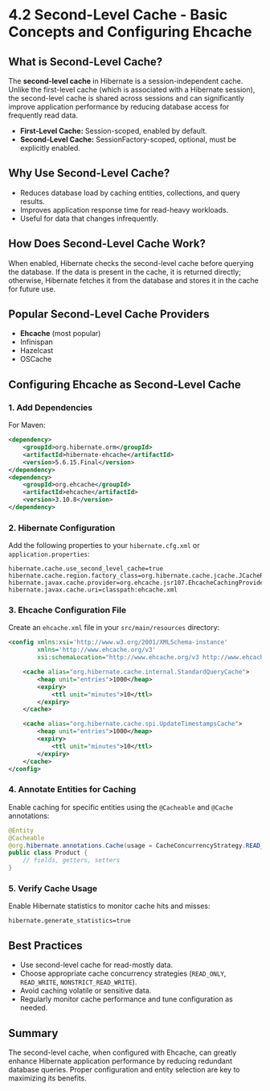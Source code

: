 # 4.2 Second-Level Cache - Basic Concepts and Configuring Ehcache

## What is Second-Level Cache?

The **second-level cache** in Hibernate is a session-independent cache. Unlike the first-level cache (which is associated with a Hibernate session), the second-level cache is shared across sessions and can significantly improve application performance by reducing database access for frequently read data.

- **First-Level Cache:** Session-scoped, enabled by default.
- **Second-Level Cache:** SessionFactory-scoped, optional, must be explicitly enabled.

## Why Use Second-Level Cache?

- Reduces database load by caching entities, collections, and query results.
- Improves application response time for read-heavy workloads.
- Useful for data that changes infrequently.

## How Does Second-Level Cache Work?

When enabled, Hibernate checks the second-level cache before querying the database. If the data is present in the cache, it is returned directly; otherwise, Hibernate fetches it from the database and stores it in the cache for future use.

## Popular Second-Level Cache Providers

- **Ehcache** (most popular)
- Infinispan
- Hazelcast
- OSCache

## Configuring Ehcache as Second-Level Cache

### 1. Add Dependencies

For Maven:

```xml
<dependency>
    <groupId>org.hibernate.orm</groupId>
    <artifactId>hibernate-ehcache</artifactId>
    <version>5.6.15.Final</version>
</dependency>
<dependency>
    <groupId>org.ehcache</groupId>
    <artifactId>ehcache</artifactId>
    <version>3.10.8</version>
</dependency>
```

### 2. Hibernate Configuration

Add the following properties to your `hibernate.cfg.xml` or `application.properties`:

```properties
hibernate.cache.use_second_level_cache=true
hibernate.cache.region.factory_class=org.hibernate.cache.jcache.JCacheRegionFactory
hibernate.javax.cache.provider=org.ehcache.jsr107.EhcacheCachingProvider
hibernate.javax.cache.uri=classpath:ehcache.xml
```

### 3. Ehcache Configuration File

Create an `ehcache.xml` file in your `src/main/resources` directory:

```xml
<config xmlns:xsi='http://www.w3.org/2001/XMLSchema-instance'
        xmlns='http://www.ehcache.org/v3'
        xsi:schemaLocation="http://www.ehcache.org/v3 http://www.ehcache.org/schema/ehcache-core-3.0.xsd">

    <cache alias="org.hibernate.cache.internal.StandardQueryCache">
        <heap unit="entries">1000</heap>
        <expiry>
            <ttl unit="minutes">10</ttl>
        </expiry>
    </cache>

    <cache alias="org.hibernate.cache.spi.UpdateTimestampsCache">
        <heap unit="entries">1000</heap>
        <expiry>
            <ttl unit="minutes">10</ttl>
        </expiry>
    </cache>
</config>
```

### 4. Annotate Entities for Caching

Enable caching for specific entities using the `@Cacheable` and `@Cache` annotations:

```java
@Entity
@Cacheable
@org.hibernate.annotations.Cache(usage = CacheConcurrencyStrategy.READ_WRITE)
public class Product {
    // fields, getters, setters
}
```

### 5. Verify Cache Usage

Enable Hibernate statistics to monitor cache hits and misses:

```properties
hibernate.generate_statistics=true
```

## Best Practices

- Use second-level cache for read-mostly data.
- Choose appropriate cache concurrency strategies (`READ_ONLY`, `READ_WRITE`, `NONSTRICT_READ_WRITE`).
- Avoid caching volatile or sensitive data.
- Regularly monitor cache performance and tune configuration as needed.

## Summary

The second-level cache, when configured with Ehcache, can greatly enhance Hibernate application performance by reducing redundant database queries. Proper configuration and entity selection are key to maximizing its benefits.
